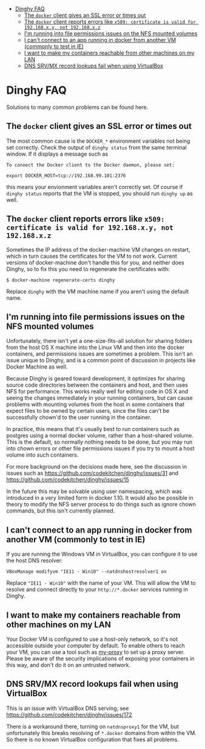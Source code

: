 <!-- START doctoc generated TOC please keep comment here to allow auto update -->
<!-- DON'T EDIT THIS SECTION, INSTEAD RE-RUN doctoc TO UPDATE -->


- [Dinghy FAQ](#dinghy-faq)
  - [The `docker` client gives an SSL error or times out](#the-docker-client-gives-an-ssl-error-or-times-out)
  - [The `docker` client reports errors like `x509: certificate is valid for 192.168.x.y, not 192.168.x.z`](#the-docker-client-reports-errors-like-x509-certificate-is-valid-for-192168xy-not-192168xz)
  - [I'm running into file permissions issues on the NFS mounted volumes](#im-running-into-file-permissions-issues-on-the-nfs-mounted-volumes)
  - [I can't connect to an app running in docker from another VM (commonly to test in IE)](#i-cant-connect-to-an-app-running-in-docker-from-another-vm-commonly-to-test-in-ie)
  - [I want to make my containers reachable from other machines on my LAN](#i-want-to-make-my-containers-reachable-from-other-machines-on-my-lan)
  - [DNS SRV/MX record lookups fail when using VirtualBox](#dns-srvmx-record-lookups-fail-when-using-virtualbox)

<!-- END doctoc generated TOC please keep comment here to allow auto update -->

# Dinghy FAQ

Solutions to many common problems can be found here.

## The `docker` client gives an SSL error or times out

The most common cause is the `DOCKER_*` environment variables not being set
correctly. Check the output of `dinghy status` from the same terminal window. If
it displays a message such as

    To connect the Docker client to the Docker daemon, please set:

    export DOCKER_HOST=tcp://192.168.99.101:2376

this means your envionment variables aren't correctly set. Of course if `dinghy
status` reports that the VM is stopped, you should run `dinghy up` as
well.

## The `docker` client reports errors like `x509: certificate is valid for 192.168.x.y, not 192.168.x.z`

Sometimes the IP address of the docker-machine VM changes on restart, which in
turn causes the certificates for the VM to not work. Current versions of
docker-machine don't handle this for you, and neither does Dinghy, so to fix
this you need to regenerate the certificates with:

    $ docker-machine regenerate-certs dinghy

Replace `dinghy` with the VM machine name if you aren't using the default name.

## I'm running into file permissions issues on the NFS mounted volumes

Unfortunately, there isn't yet a one-size-fits-all solution for sharing folders
from the host OS X machine into the Linux VM and then into the docker
containers, and permissions issues are sometimes a problem. This isn't an issue
unique to Dinghy, and is a common point of discussion in projects like Docker
Machine as well.

Because Dinghy is geared toward development, it optimizes for sharing source
code directories between the containers and host, and then uses NFS for
performance. This works really well for editing code in OS X and seeing the
changes immediately in your running containers, but can cause problems with
mounting volumes from the host in some containers that expect files to be owned
by certain users, since the files can't be successfully chown'd to the user
running in the container.

In practice, this means that it's usually best to run containers such as
postgres using a normal docker volume, rather than a host-shared volume. This is
the default, so normally nothing needs to be done, but you may run into chown
errors or other file permissions issues if you try to mount a host volume into
such containers.

For more background on the decisions made here, see the discussion in issues
such as https://github.com/codekitchen/dinghy/issues/31 and
https://github.com/codekitchen/dinghy/issues/15

In the future this may be solvable using user namespacing, which was introduced
in a very limited form in docker 1.10. It would also be possible in theory to
modify the NFS server process to do things such as ignore chown commands, but
this isn't currently planned.

## I can't connect to an app running in docker from another VM (commonly to test in IE)

If you are running the Windows VM in VirtualBox, you can configure it to use the
host DNS resolver:

    VBoxManage modifyvm "IE11 - Win10" --natdnshostresolver1 on

Replace `"IE11 - Win10"` with the name of your VM. This will allow the VM to
resolve and connect directly to your `http://*.docker` services running in
Dinghy.

## I want to make my containers reachable from other machines on my LAN

Your Docker VM is configured to use a host-only network, so it's not accessible
outside your computer by default. To enable others to reach your VM, you can use
a tool such as [my-proxy](https://github.com/esnunes/my-proxy) to set up a proxy
server. Please be aware of the security implications of exposing your containers
in this way, and don't do it on an untrusted network.

## DNS SRV/MX record lookups fail when using VirtualBox

This is an issue with VirtualBox DNS serving, see https://github.com/codekitchen/dinghy/issues/172

There is a workaround there, turning on `natdnsproxy1` for the VM, but
unfortunately this breaks resolving of `*.docker` domains from within the VM. So
there is no known VirtualBox configuration that fixes all problems.
